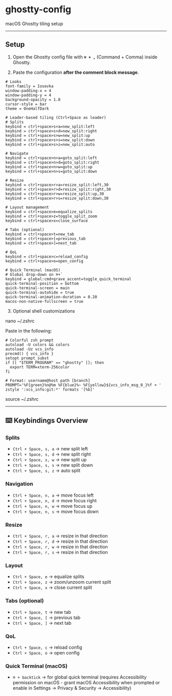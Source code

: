 # ghostty-config
macOS Ghostty tiling setup

---

## Setup

1. Open the Ghostty config file with **`⌘ + ,`** (Command + Comma) inside Ghostty.

2. Paste the configuration **after the comment block message**. 

```
# Looks
font-family = Iosevka
window-padding-x = 4
window-padding-y = 4
background-opacity = 1.0
cursor-style = bar
theme = OneHalfDark

# Leader-based tiling (Ctrl+Space as leader)
# Splits
keybind = ctrl+space>s>a=new_split:left
keybind = ctrl+space>s>d=new_split:right
keybind = ctrl+space>s>w=new_split:up
keybind = ctrl+space>s>s=new_split:down
keybind = ctrl+space>s>z=new_split:auto

# Navigate
keybind = ctrl+space>n>a=goto_split:left
keybind = ctrl+space>n>d=goto_split:right
keybind = ctrl+space>n>w=goto_split:up
keybind = ctrl+space>n>s=goto_split:down

# Resize
keybind = ctrl+space>r>a=resize_split:left,30
keybind = ctrl+space>r>d=resize_split:right,30
keybind = ctrl+space>r>w=resize_split:up,30
keybind = ctrl+space>r>s=resize_split:down,30

# Layout management
keybind = ctrl+space>e=equalize_splits
keybind = ctrl+space>z=toggle_split_zoom
keybind = ctrl+space>x=close_surface

# Tabs (optional)
keybind = ctrl+space>t=new_tab
keybind = ctrl+space>[=previous_tab
keybind = ctrl+space>]=next_tab

# QoL
keybind = ctrl+space>c=reload_config
keybind = ctrl+space>o=open_config

# Quick Terminal (macOS)
# Global drop-down on ⌘+`
keybind = global:cmd+grave_accent=toggle_quick_terminal
quick-terminal-position = bottom
quick-terminal-screen = main
quick-terminal-autohide = true
quick-terminal-animation-duration = 0.20
macos-non-native-fullscreen = true

```
3. Optional shell customizations

nano ~/.zshrc

Paste in the following:
```
# Colorful zsh prompt
autoload -U colors && colors
autoload -Uz vcs_info
precmd() { vcs_info }
setopt prompt_subst
if [[ "$TERM_PROGRAM" == "ghostty" ]]; then
  export TERM=xterm-256color
fi

# Format: username@host path [branch]
PROMPT='%F{green}%n@%m %F{blue}%~ %F{yellow}${vcs_info_msg_0_}%f ➜ '
zstyle ':vcs_info:git:*' formats '[%b]'
```
source ~/.zshrc


---

## ⌨️ Keybindings Overview

### Splits

* `Ctrl + Space, s, a` → new split left
* `Ctrl + Space, s, d` → new split right
* `Ctrl + Space, s, w` → new split up
* `Ctrl + Space, s, s` → new split down
* `Ctrl + Space, s, z` → auto split

### Navigation

* `Ctrl + Space, n, a` → move focus left
* `Ctrl + Space, n, d` → move focus right
* `Ctrl + Space, n, w` → move focus up
* `Ctrl + Space, n, s` → move focus down

### Resize

* `Ctrl + Space, r, a` → resize in that direction
* `Ctrl + Space, r, d` → resize in that direction
* `Ctrl + Space, r, w` → resize in that direction
* `Ctrl + Space, r, s` → resize in that direction

### Layout

* `Ctrl + Space, e` → equalize splits
* `Ctrl + Space, z` → zoom/unzoom current split
* `Ctrl + Space, x` → close current split

### Tabs (optional)

* `Ctrl + Space, t` → new tab
* `Ctrl + Space, [` → previous tab
* `Ctrl + Space, ]` → next tab

### QoL

* `Ctrl + Space, c` → reload config
* `Ctrl + Space, o` → open config

### Quick Terminal (macOS)

* `⌘ + backtick` → for global quick terminal (requires Accessibility permission on macOS - grant macOS Accessibility when prompted or enable in Settings → Privacy & Security → Accessibility)
